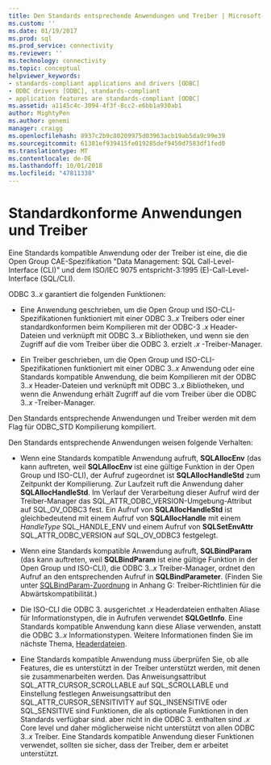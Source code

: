 ```yaml
---
title: Den Standards entsprechende Anwendungen und Treiber | Microsoft-Dokumentation
ms.custom: ''
ms.date: 01/19/2017
ms.prod: sql
ms.prod_service: connectivity
ms.reviewer: ''
ms.technology: connectivity
ms.topic: conceptual
helpviewer_keywords:
- standards-compliant applications and drivers [ODBC]
- ODBC drivers [ODBC], standards-compliant
- application features are standards-compliant [ODBC]
ms.assetid: a1145c4c-3094-4f3f-8cc2-e6bb1a930ab1
author: MightyPen
ms.author: genemi
manager: craigg
ms.openlocfilehash: 8937c2b9c80209975d03963acb19ab5da9c99e39
ms.sourcegitcommit: 61381ef939415fe019285def9450d7583df1fed0
ms.translationtype: MT
ms.contentlocale: de-DE
ms.lasthandoff: 10/01/2018
ms.locfileid: "47811338"
---
```

# <a name="standards-compliant-applications-and-drivers"></a>Standardkonforme Anwendungen und Treiber
Eine Standards kompatible Anwendung oder der Treiber ist eine, die die Open Group CAE-Spezifikation "Data Management: SQL Call-Level-Interface (CLI)" und dem ISO/IEC 9075 entspricht-3:1995 (E)-Call-Level-Interface (SQL/CLI).  
  
 ODBC 3.*.x* garantiert die folgenden Funktionen:  
  
-   Eine Anwendung geschrieben, um die Open Group und ISO-CLI-Spezifikationen funktioniert mit einer ODBC 3.*.x* Treibers oder einer standardkonformen beim Kompilieren mit der ODBC-3 *.x* Header-Dateien und verknüpft mit ODBC 3.*.x* Bibliotheken, und wenn sie den Zugriff auf die vom Treiber über die ODBC 3. erzielt *.x* -Treiber-Manager.  
  
-   Ein Treiber geschrieben, um die Open Group und ISO-CLI-Spezifikationen funktioniert mit einer ODBC 3.*.x* Anwendung oder eine Standards kompatible Anwendung, die beim Kompilieren mit der ODBC 3.*.x* Header-Dateien und verknüpft mit ODBC 3.*.x* Bibliotheken, und wenn die Anwendung erhält Zugriff auf die vom Treiber über die ODBC 3.*.x* -Treiber-Manager.  
  
 Den Standards entsprechende Anwendungen und Treiber werden mit dem Flag für ODBC_STD Kompilierung kompiliert.  
  
 Den Standards entsprechende Anwendungen weisen folgende Verhalten:  
  
-   Wenn eine Standards kompatible Anwendung aufruft, **SQLAllocEnv** (das kann auftreten, weil **SQLAllocEnv** ist eine gültige Funktion in der Open Group und ISO-CLI), der Aufruf zugeordnet ist  **SQLAllocHandleStd** zum Zeitpunkt der Kompilierung. Zur Laufzeit ruft die Anwendung daher **SQLAllocHandleStd**. Im Verlauf der Verarbeitung dieser Aufruf wird der Treiber-Manager das SQL_ATTR_ODBC_VERSION-Umgebung-Attribut auf SQL_OV_ODBC3 fest. Ein Aufruf von **SQLAllocHandleStd** ist gleichbedeutend mit einem Aufruf von **SQLAllocHandle** mit einem *HandleType* SQL_HANDLE_ENV und einem Aufruf von **SQLSetEnvAttr** SQL_ATTR_ODBC_VERSION auf SQL_OV_ODBC3 festgelegt.  
  
-   Wenn eine Standards kompatible Anwendung aufruft, **SQLBindParam** (das kann auftreten, weil **SQLBindParam** ist eine gültige Funktion in der Open Group und ISO-CLI), die ODBC 3.*.x* Treiber-Manager, ordnet den Aufruf an den entsprechenden Aufruf in **SQLBindParameter**. (Finden Sie unter [SQLBindParam-Zuordnung](../../../odbc/reference/appendixes/sqlbindparam-mapping.md) in Anhang G: Treiber-Richtlinien für die Abwärtskompatibilität.)  
  
-   Die ISO-CLI die ODBC 3. ausgerichtet *.x* Headerdateien enthalten Aliase für Informationstypen, die in Aufrufen verwendet **SQLGetInfo**. Eine Standards kompatible Anwendung kann diese Aliase verwenden, anstatt die ODBC 3.*.x* Informationstypen. Weitere Informationen finden Sie im nächste Thema, [Headerdateien](../../../odbc/reference/develop-app/header-files.md).  
  
-   Eine Standards kompatible Anwendung muss überprüfen Sie, ob alle Features, die es unterstützt in der Treiber unterstützt werden, mit denen sie zusammenarbeiten werden. Das Anweisungsattribut SQL_ATTR_CURSOR_SCROLLABLE auf SQL_SCROLLABLE und Einstellung festlegen Anweisungsattribut den SQL_ATTR_CURSOR_SENSITIVITY auf SQL_INSENSITIVE oder SQL_SENSITIVE sind Funktionen, die als optionale Funktionen in den Standards verfügbar sind. aber nicht in die ODBC 3. enthalten sind *.x* Core level und daher möglicherweise nicht unterstützt von allen ODBC 3.*.x* Treiber. Eine Standards kompatible Anwendung dieser Funktionen verwendet, sollten sie sicher, dass der Treiber, dem er arbeitet unterstützt.

